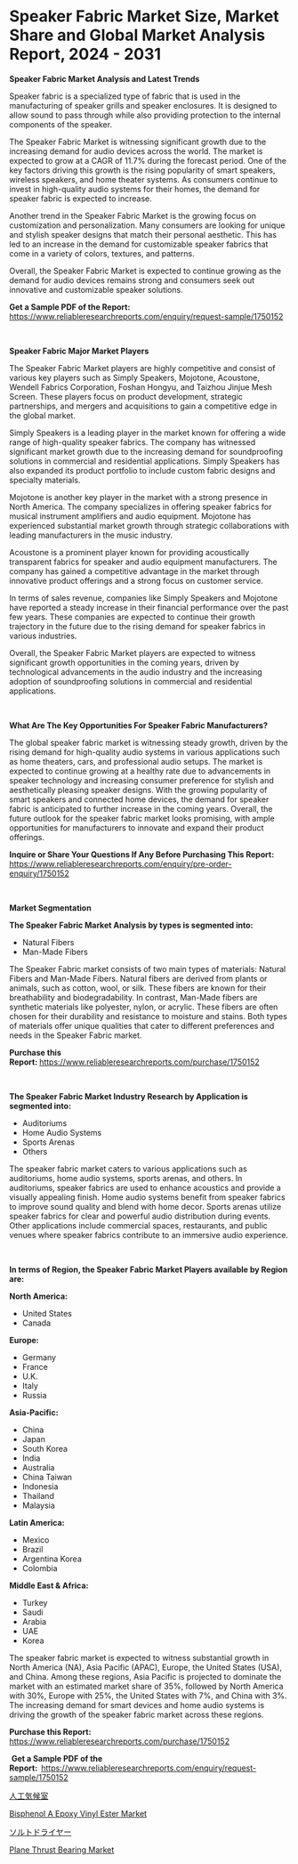 <p><h1>Speaker Fabric Market Size, Market Share and Global Market Analysis Report, 2024 - 2031</h1></p><p><strong>Speaker Fabric Market Analysis and Latest Trends</strong></p>
<p><p>Speaker fabric is a specialized type of fabric that is used in the manufacturing of speaker grills and speaker enclosures. It is designed to allow sound to pass through while also providing protection to the internal components of the speaker.</p><p>The Speaker Fabric Market is witnessing significant growth due to the increasing demand for audio devices across the world. The market is expected to grow at a CAGR of 11.7% during the forecast period. One of the key factors driving this growth is the rising popularity of smart speakers, wireless speakers, and home theater systems. As consumers continue to invest in high-quality audio systems for their homes, the demand for speaker fabric is expected to increase.</p><p>Another trend in the Speaker Fabric Market is the growing focus on customization and personalization. Many consumers are looking for unique and stylish speaker designs that match their personal aesthetic. This has led to an increase in the demand for customizable speaker fabrics that come in a variety of colors, textures, and patterns.</p><p>Overall, the Speaker Fabric Market is expected to continue growing as the demand for audio devices remains strong and consumers seek out innovative and customizable speaker solutions.</p></p>
<p><strong>Get a Sample PDF of the Report:&nbsp;</strong> <a href="https://www.reliableresearchreports.com/enquiry/request-sample/1750152">https://www.reliableresearchreports.com/enquiry/request-sample/1750152</a></p>
<p>&nbsp;</p>
<p><strong>Speaker Fabric Major Market Players</strong></p>
<p><p>The Speaker Fabric Market players are highly competitive and consist of various key players such as Simply Speakers, Mojotone, Acoustone, Wendell Fabrics Corporation, Foshan Hongyu, and Taizhou Jinjue Mesh Screen. These players focus on product development, strategic partnerships, and mergers and acquisitions to gain a competitive edge in the global market.</p><p>Simply Speakers is a leading player in the market known for offering a wide range of high-quality speaker fabrics. The company has witnessed significant market growth due to the increasing demand for soundproofing solutions in commercial and residential applications. Simply Speakers has also expanded its product portfolio to include custom fabric designs and specialty materials.</p><p>Mojotone is another key player in the market with a strong presence in North America. The company specializes in offering speaker fabrics for musical instrument amplifiers and audio equipment. Mojotone has experienced substantial market growth through strategic collaborations with leading manufacturers in the music industry.</p><p>Acoustone is a prominent player known for providing acoustically transparent fabrics for speaker and audio equipment manufacturers. The company has gained a competitive advantage in the market through innovative product offerings and a strong focus on customer service.</p><p>In terms of sales revenue, companies like Simply Speakers and Mojotone have reported a steady increase in their financial performance over the past few years. These companies are expected to continue their growth trajectory in the future due to the rising demand for speaker fabrics in various industries.</p><p>Overall, the Speaker Fabric Market players are expected to witness significant growth opportunities in the coming years, driven by technological advancements in the audio industry and the increasing adoption of soundproofing solutions in commercial and residential applications.</p></p>
<p>&nbsp;</p>
<p><strong>What Are The Key Opportunities For Speaker Fabric Manufacturers?</strong></p>
<p><p>The global speaker fabric market is witnessing steady growth, driven by the rising demand for high-quality audio systems in various applications such as home theaters, cars, and professional audio setups. The market is expected to continue growing at a healthy rate due to advancements in speaker technology and increasing consumer preference for stylish and aesthetically pleasing speaker designs. With the growing popularity of smart speakers and connected home devices, the demand for speaker fabric is anticipated to further increase in the coming years. Overall, the future outlook for the speaker fabric market looks promising, with ample opportunities for manufacturers to innovate and expand their product offerings.</p></p>
<p><strong>Inquire or Share Your Questions If Any Before Purchasing This Report:</strong> <a href="https://www.reliableresearchreports.com/enquiry/pre-order-enquiry/1750152">https://www.reliableresearchreports.com/enquiry/pre-order-enquiry/1750152</a></p>
<p>&nbsp;</p>
<p><strong>Market Segmentation</strong></p>
<p><strong>The Speaker Fabric Market Analysis by types is segmented into:</strong></p>
<p><ul><li>Natural Fibers</li><li>Man-Made Fibers</li></ul></p>
<p><p>The Speaker Fabric market consists of two main types of materials: Natural Fibers and Man-Made Fibers. Natural fibers are derived from plants or animals, such as cotton, wool, or silk. These fibers are known for their breathability and biodegradability. In contrast, Man-Made fibers are synthetic materials like polyester, nylon, or acrylic. These fibers are often chosen for their durability and resistance to moisture and stains. Both types of materials offer unique qualities that cater to different preferences and needs in the Speaker Fabric market.</p></p>
<p><strong>Purchase this Report:&nbsp;</strong><a href="https://www.reliableresearchreports.com/purchase/1750152">https://www.reliableresearchreports.com/purchase/1750152</a></p>
<p>&nbsp;</p>
<p><strong>The Speaker Fabric Market Industry Research by Application is segmented into:</strong></p>
<p><ul><li>Auditoriums</li><li>Home Audio Systems</li><li>Sports Arenas</li><li>Others</li></ul></p>
<p><p>The speaker fabric market caters to various applications such as auditoriums, home audio systems, sports arenas, and others. In auditoriums, speaker fabrics are used to enhance acoustics and provide a visually appealing finish. Home audio systems benefit from speaker fabrics to improve sound quality and blend with home decor. Sports arenas utilize speaker fabrics for clear and powerful audio distribution during events. Other applications include commercial spaces, restaurants, and public venues where speaker fabrics contribute to an immersive audio experience.</p></p>
<p>&nbsp;</p>
<p><strong>In terms of Region, the Speaker Fabric Market Players available by Region are:</strong></p>
<p>
    <p> <strong> North America: </strong>
        <ul>
            <li>United States</li>
            <li>Canada</li>
        </ul>
        </p> 
    <p> <strong> Europe: </strong>
        <ul>
            <li>Germany</li>
            <li>France</li>
            <li>U.K.</li>
            <li>Italy</li>
            <li>Russia</li>
        </ul>
        </p> 
    <p> <strong> Asia-Pacific: </strong>
        <ul>
            <li>China</li>
            <li>Japan</li>
            <li>South Korea</li>
            <li>India</li>
            <li>Australia</li>
            <li>China Taiwan</li>
            <li>Indonesia</li>
            <li>Thailand</li>
            <li>Malaysia</li>
        </ul>
        </p> 
    <p> <strong> Latin America: </strong>
        <ul>
            <li>Mexico</li>
            <li>Brazil</li>
            <li>Argentina Korea</li>
            <li>Colombia</li>
        </ul>
        </p> 
    <p> <strong> Middle East & Africa: </strong>
        <ul>
            <li>Turkey</li>
            <li>Saudi</li>
            <li>Arabia</li>
            <li>UAE</li>
            <li>Korea</li>
        </ul>
    </p>
    </p>
<p><p>The speaker fabric market is expected to witness substantial growth in North America (NA), Asia Pacific (APAC), Europe, the United States (USA), and China. Among these regions, Asia Pacific is projected to dominate the market with an estimated market share of 35%, followed by North America with 30%, Europe with 25%, the United States with 7%, and China with 3%. The increasing demand for smart devices and home audio systems is driving the growth of the speaker fabric market across these regions.</p></p>
<p><strong>Purchase this Report: </strong><a href="https://www.reliableresearchreports.com/purchase/1750152">https://www.reliableresearchreports.com/purchase/1750152</a></p>
<p>&nbsp;<strong>Get a Sample PDF of the Report:&nbsp;&nbsp;</strong><a href="https://www.reliableresearchreports.com/enquiry/request-sample/1750152">https://www.reliableresearchreports.com/enquiry/request-sample/1750152</a></p>
<p><strong></strong></p>
<p><p><a href="https://medium.com/@cielostamm/%E4%BA%BA%E5%B7%A5%E6%B0%97%E5%80%99%E5%AE%A4%E3%81%AE%E5%B8%82%E5%A0%B4%E8%A6%8F%E6%A8%A1-cagr-%E3%83%88%E3%83%AC%E3%83%B3%E3%83%892024%E5%B9%B4%E3%81%8B%E3%82%892030%E5%B9%B4-a529ba6f66fc">人工気候室</a></p><p><a href="https://view.publitas.com/reportprime-1/bisphenol-a-epoxy-vinyl-ester-market-size-market-trends-and-growth-outlook-forecasted-for-period-from-2024-to-2031/">Bisphenol A Epoxy Vinyl Ester Market</a></p><p><a href="https://medium.com/@royfoote921/%E5%A1%A9%E4%B9%BE%E7%87%A5%E6%A9%9F%E5%B8%82%E5%A0%B4%E3%81%AF%E5%B8%82%E5%A0%B4%E3%82%B7%E3%82%A7%E3%82%A2-%E5%B8%82%E5%A0%B4%E3%83%88%E3%83%AC%E3%83%B3%E3%83%89-%E5%B8%82%E5%A0%B4%E6%88%90%E9%95%B7%E3%81%AB%E9%96%A2%E3%81%99%E3%82%8B%E6%83%85%E5%A0%B1%E3%82%92%E6%8F%90%E4%BE%9B%E3%81%97%E3%81%BE%E3%81%99-1fde2f88614b">ソルトドライヤー</a></p><p><a href="https://iodized-pantydraco-05c.notion.site/Plane-Thrust-Bearing-Market-Size-Growth-Outlook-from-2024-to-2031-projecting-at-Market-s-Trends-An-558117c6f3e844d58fd9658e267589a2">Plane Thrust Bearing Market</a></p></p>